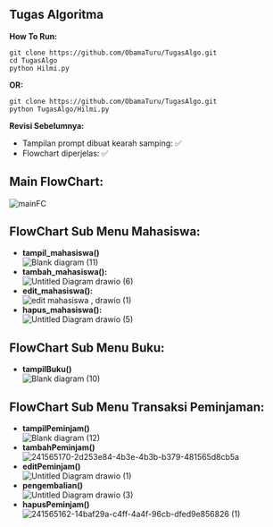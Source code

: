 ## Tugas Algoritma
**How To Run:**
```
git clone https://github.com/ObamaTuru/TugasAlgo.git
cd TugasAlgo
python Hilmi.py
```
**OR:**
```
git clone https://github.com/ObamaTuru/TugasAlgo.git
python TugasAlgo/Hilmi.py
```
**Revisi Sebelumnya:**
- Tampilan prompt dibuat kearah samping: ✅
- Flowchart diperjelas: ✅

## Main FlowChart:
![mainFC](https://github.com/ObamaTuru/TugasAlgo/assets/128023299/33232255-296c-4527-a474-ad1ca49f20f5)<br>
## FlowChart Sub Menu Mahasiswa:
- **tampil_mahasiswa()**<br>
![Blank diagram (11)](https://github.com/ObamaTuru/TugasAlgo/assets/128023299/9d4a3fca-6c86-4243-a9a0-9068389b0d49)<br>
- **tambah_mahasiswa():**<br>
![Untitled Diagram drawio (6)](https://github.com/ObamaTuru/TugasAlgo/assets/128023299/115fd427-a55a-4abc-84bb-12551a4af1af)<br>
- **edit_mahasiswa():**<br>
![edit mahasiswa , drawio (1)](https://github.com/ObamaTuru/TugasAlgo/assets/128023299/475bef48-d6a5-41d1-adef-ce95527d2d19)<br>
- **hapus_mahasiswa():**<br>
![Untitled Diagram drawio (5)](https://github.com/ObamaTuru/TugasAlgo/assets/128023299/c519e328-5b43-4c45-a73c-0ebeac6ced0b)<br>
## FlowChart Sub Menu Buku:
- **tampilBuku()**<br>
![Blank diagram (10)](https://github.com/ObamaTuru/TugasAlgo/assets/128023299/25f3a27f-28f4-401f-b1c5-b81835f2cf1a)<br>
## FlowChart Sub Menu Transaksi Peminjaman:
- **tampilPeminjam()**<br>
![Blank diagram (12)](https://github.com/ObamaTuru/TugasAlgo/assets/128023299/66aecc04-82b2-44cd-8aa2-d1a4f1cbc946)<br>
- **tambahPeminjam()**<br>
![241565170-2d253e84-4b3e-4b3b-b379-481565d8cb5a](https://github.com/ObamaTuru/TugasAlgo/assets/128023299/8d6ab3f3-bb9e-454f-a4b6-f2908933d57f)<br>
- **editPeminjam()**<br>
![Untitled Diagram drawio (1)](https://github.com/ObamaTuru/TugasAlgo/assets/128023299/fc1bf474-1da7-4970-a6d2-4bf66fc3bf14)<br>
- **pengembalian()**<br>
![Untitled Diagram drawio (3)](https://github.com/ObamaTuru/TugasAlgo/assets/128023299/142958f0-7ad2-4ce1-b583-93cd32f90f35)<br>
- **hapusPeminjam()**<br>
![241565162-14baf29a-c4ff-4a4f-96cb-dfed9e856826 (1)](https://github.com/ObamaTuru/TugasAlgo/assets/128023299/164ecea8-1078-4e8e-9f64-8370ed1c0b53)<br>

